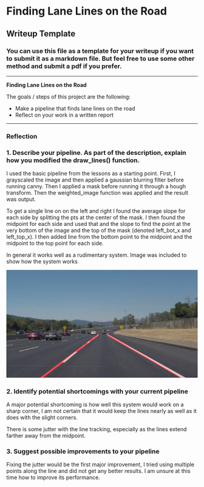 # **Finding Lane Lines on the Road** 

## Writeup Template

### You can use this file as a template for your writeup if you want to submit it as a markdown file. But feel free to use some other method and submit a pdf if you prefer.

---

**Finding Lane Lines on the Road**

The goals / steps of this project are the following:
* Make a pipeline that finds lane lines on the road
* Reflect on your work in a written report


[//]: # (Image References)

[image1]: ./test_images_output/solidWhiteCurve.jpg

---

### Reflection

### 1. Describe your pipeline. As part of the description, explain how you modified the draw_lines() function.

I used the basic pipeline from the lessons as a starting point. First, I grayscaled the image and then applied a gaussian blurring filter before running canny. Then I applied a mask before running it through a hough transform. Then the weighted_image function was applied and the result was output. 

To get a single line on on the left and right I found the average slope for each side by splitting the pts at the center of the mask. I then found the midpoint for each side and used that and the slope to find the point at the very bottom of the image and the top of the mask (denoted left_bot_x and left_top_x). I then added line from the bottom point to the midpoint and the midpoint to the top point for each side. 

In general it works well as a rudimentary system. Image was included to show how the system works 

![alt text][image1]


### 2. Identify potential shortcomings with your current pipeline


A major potential shortcoming is how well this system would work on a sharp corner, I am not certain that it would keep the lines nearly as well as it does with the slight corners. 

There is some jutter with the line tracking, especially as the lines extend farther away from the midpoint. 


### 3. Suggest possible improvements to your pipeline

Fixing the jutter would be the first major improvement, I tried using multiple points along the line and did not get any better results. I am unsure at this time how to improve its performance. 
